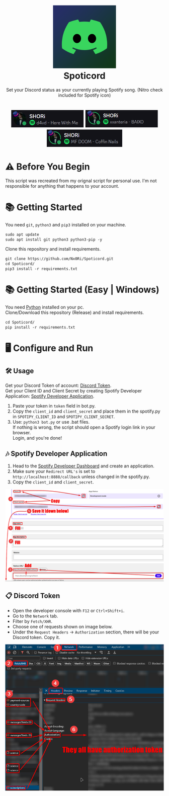 <h1 align="center">
  <img src="imgs/spoticord.png" alt="icon" style="width: 200px; height: 200px"><br>
  Spoticord
</h1>
<p align="center">
Set your Discord status as your currently playing Spotify song. (Nitro check included for Spotify icon)
<h1 align="center">
<img src="imgs/nitro (1).png" style="width: 230px; height: 55px"> <img src="imgs/nitro (2).png" style="width: 230px; height: 55px"> <img src="imgs/nitro (3).png" style="width: 240px; height: 55px">
</h1>

# ⚠ Before You Begin
This script was recreated from my orignal script for personal use. I'm not responsible for anything that happens to your account.
# 📚 Getting Started 
You need `git`, `python3` and `pip3` installed on your machine.
```
sudo apt update
sudo apt install git python3 python3-pip -y
```
Clone this repository and install requirements.
```
git clone https://github.com/Nx0Ri/Spoticord.git
cd Spoticord/
pip3 install -r requirements.txt
```

# 📚 Getting Started (Easy | Windows)
You need [Python](https://www.python.org/ftp/python/3.11.9/python-3.11.9-amd64.exe) installed on your pc.<br>
Clone/Download this repository (Release) and install requirements.
```
cd Spoticord/
pip install -r requirements.txt
```

# 🖥 Configure and Run
## 🛠 Usage
Get your Discord Token of account: [Discord Token](#discord-token).<br>
Get your Client ID and Client Secret by creating Spotify Developer Application: [Spotify Developer Application](#spotify-developer-application).

1. Paste your token in `token` field in bot.py.
2. Copy the `client_id` and `client_secret` and place them in the spotify.py in `SPOTIPY_CLIENT_ID` and `SPOTIPY_CLIENT_SECRET`.
3. Use: `python3 bot.py` or use .bat files.<br>
If nothing is wrong, the script should open a Spotify login link in your browser.<br>
Login, and you're done!

## 🎶 Spotify Developer Application
1. Head to the [Spotify Developer Dashboard](https://developer.spotify.com/dashboard/applications) and create an application.
2. Make sure your `Redirect URL's` is set to `http://localhost:8888/callback` unless changed in the spotify.py.
3. Copy the `client_id` and `client_secret`.

![image](imgs/spotify.png)

## 📋 Discord Token
- Open the developer console with `F12` or `Ctrl+Shift+i`.
- Go to the `Network` tab.
- Filter by `Fetch/XHR`.
- Choose one of requests shown on image below.
- Under the `Request Headers` -> `Authorization` section, there will be your Discord token. Copy it.

![image](imgs/token.png)
